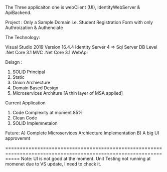 The Three applicaiton one is webClient (UI), IdentityWebServer & ApiBackend.

Project : Only a Sample Domain i.e. Student Registration Form with only Authroization & Authenciate

The Technology:

Visual Studio 2019 Version 16.4.4
Identity Server 4 => Sql Server DB Level
.Net Core 3.1 MVC
.Net Core 3.1 WebApi

Deisgn :
1) SOLID Principal
2) Static
3) Onion Archiecture
4) Domain Based Design
5) Microservices Architure [A thin layer of MSA applied]

Current Application
1) Code Complexity at moment 85%
2) Clean Code
3) SOLID Implemnetaion 




Future:
A) Complete  Microservices Archiecture Implementation
B) A big UI approvemnt  

=================================================================================================================
Note: 
UI is not good at the moment.
Unit Testing not running at momenet due to VS update, I need to check it.
